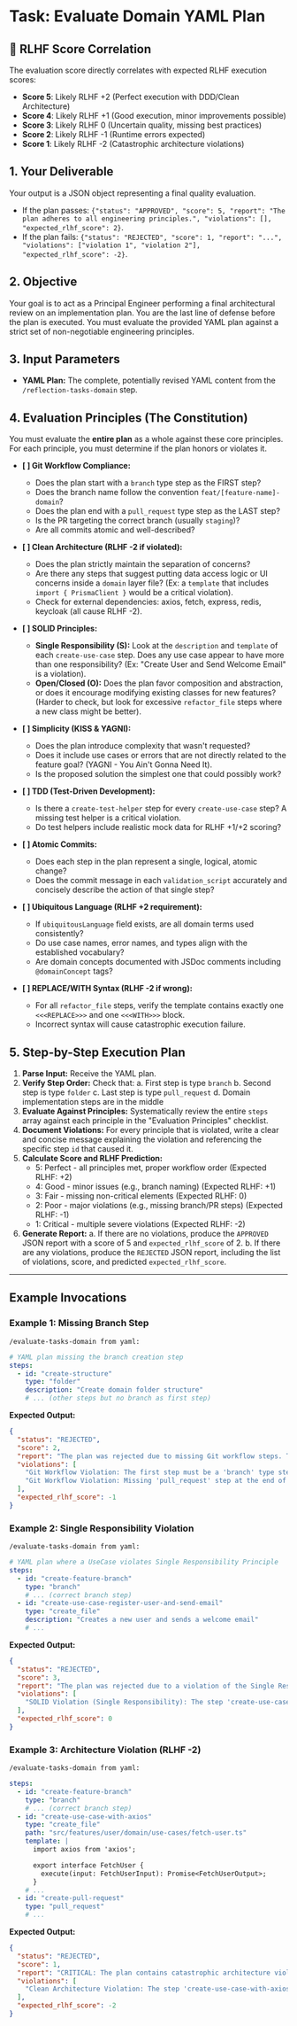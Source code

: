 # Task: Evaluate Domain YAML Plan

## 🤖 RLHF Score Correlation

The evaluation score directly correlates with expected RLHF execution scores:
- **Score 5**: Likely RLHF +2 (Perfect execution with DDD/Clean Architecture)
- **Score 4**: Likely RLHF +1 (Good execution, minor improvements possible)
- **Score 3**: Likely RLHF 0 (Uncertain quality, missing best practices)
- **Score 2**: Likely RLHF -1 (Runtime errors expected)
- **Score 1**: Likely RLHF -2 (Catastrophic architecture violations)

## 1. Your Deliverable

Your output is a JSON object representing a final quality evaluation.

- If the plan passes: `{"status": "APPROVED", "score": 5, "report": "The plan adheres to all engineering principles.", "violations": [], "expected_rlhf_score": 2}`.
- If the plan fails: `{"status": "REJECTED", "score": 1, "report": "...", "violations": ["violation 1", "violation 2"], "expected_rlhf_score": -2}`.

## 2. Objective

Your goal is to act as a Principal Engineer performing a final architectural review on an implementation plan. You are the last line of defense before the plan is executed. You must evaluate the provided YAML plan against a strict set of non-negotiable engineering principles.

## 3. Input Parameters

- **YAML Plan:** The complete, potentially revised YAML content from the `/reflection-tasks-domain` step.

## 4. Evaluation Principles (The Constitution)

You must evaluate the **entire plan** as a whole against these core principles. For each principle, you must determine if the plan honors or violates it.

- **[ ] Git Workflow Compliance:**

  - Does the plan start with a `branch` type step as the FIRST step?
  - Does the branch name follow the convention `feat/[feature-name]-domain`?
  - Does the plan end with a `pull_request` type step as the LAST step?
  - Is the PR targeting the correct branch (usually `staging`)?
  - Are all commits atomic and well-described?

- **[ ] Clean Architecture (RLHF -2 if violated):**

  - Does the plan strictly maintain the separation of concerns?
  - Are there any steps that suggest putting data access logic or UI concerns inside a `domain` layer file? (Ex: a `template` that includes `import { PrismaClient }` would be a critical violation).
  - Check for external dependencies: axios, fetch, express, redis, keycloak (all cause RLHF -2).

- **[ ] SOLID Principles:**

  - **Single Responsibility (S):** Look at the `description` and `template` of each `create-use-case` step. Does any use case appear to have more than one responsibility? (Ex: "Create User and Send Welcome Email" is a violation).
  - **Open/Closed (O):** Does the plan favor composition and abstraction, or does it encourage modifying existing classes for new features? (Harder to check, but look for excessive `refactor_file` steps where a new class might be better).

- **[ ] Simplicity (KISS & YAGNI):**

  - Does the plan introduce complexity that wasn't requested?
  - Does it include use cases or errors that are not directly related to the feature goal? (YAGNI - You Ain't Gonna Need It).
  - Is the proposed solution the simplest one that could possibly work?

- **[ ] TDD (Test-Driven Development):**

  - Is there a `create-test-helper` step for every `create-use-case` step? A missing test helper is a critical violation.
  - Do test helpers include realistic mock data for RLHF +1/+2 scoring?

- **[ ] Atomic Commits:**
  - Does each step in the plan represent a single, logical, atomic change?
  - Does the commit message in each `validation_script` accurately and concisely describe the action of that single step?

- **[ ] Ubiquitous Language (RLHF +2 requirement):**
  - If `ubiquitousLanguage` field exists, are all domain terms used consistently?
  - Do use case names, error names, and types align with the established vocabulary?
  - Are domain concepts documented with JSDoc comments including `@domainConcept` tags?

- **[ ] REPLACE/WITH Syntax (RLHF -2 if wrong):**
  - For all `refactor_file` steps, verify the template contains exactly one `<<<REPLACE>>>` and one `<<<WITH>>>` block.
  - Incorrect syntax will cause catastrophic execution failure.

## 5. Step-by-Step Execution Plan

1.  **Parse Input:** Receive the YAML plan.
2.  **Verify Step Order:** Check that:
    a. First step is type `branch`
    b. Second step is type `folder`
    c. Last step is type `pull_request`
    d. Domain implementation steps are in the middle
3.  **Evaluate Against Principles:** Systematically review the entire `steps` array against each principle in the "Evaluation Principles" checklist.
4.  **Document Violations:** For every principle that is violated, write a clear and concise message explaining the violation and referencing the specific step `id` that caused it.
5.  **Calculate Score and RLHF Prediction:**
    - 5: Perfect - all principles met, proper workflow order (Expected RLHF: +2)
    - 4: Good - minor issues (e.g., branch naming) (Expected RLHF: +1)
    - 3: Fair - missing non-critical elements (Expected RLHF: 0)
    - 2: Poor - major violations (e.g., missing branch/PR steps) (Expected RLHF: -1)
    - 1: Critical - multiple severe violations (Expected RLHF: -2)
6.  **Generate Report:**
    a. If there are no violations, produce the `APPROVED` JSON report with a score of 5 and `expected_rlhf_score` of 2.
    b. If there are any violations, produce the `REJECTED` JSON report, including the list of violations, score, and predicted `expected_rlhf_score`.

---

## Example Invocations

### Example 1: Missing Branch Step

`/evaluate-tasks-domain from yaml:`

```yaml
# YAML plan missing the branch creation step
steps:
  - id: "create-structure"
    type: "folder"
    description: "Create domain folder structure"
    # ... (other steps but no branch as first step)
```

**Expected Output:**

```json
{
  "status": "REJECTED",
  "score": 2,
  "report": "The plan was rejected due to missing Git workflow steps. This will likely result in runtime errors.",
  "violations": [
    "Git Workflow Violation: The first step must be a 'branch' type step to create the feature branch.",
    "Git Workflow Violation: Missing 'pull_request' step at the end of the plan."
  ],
  "expected_rlhf_score": -1
}
```

### Example 2: Single Responsibility Violation

`/evaluate-tasks-domain from yaml:`

```yaml
# YAML plan where a UseCase violates Single Responsibility Principle
steps:
  - id: "create-feature-branch"
    type: "branch"
    # ... (correct branch step)
  - id: "create-use-case-register-user-and-send-email"
    type: "create_file"
    description: "Creates a new user and sends a welcome email"
    # ...
```

**Expected Output:**

```json
{
  "status": "REJECTED",
  "score": 3,
  "report": "The plan was rejected due to a violation of the Single Responsibility Principle. This affects code quality but won't cause runtime errors.",
  "violations": [
    "SOLID Violation (Single Responsibility): The step 'create-use-case-register-user-and-send-email' combines two distinct responsibilities (user registration and sending emails). This should be split into two separate use cases."
  ],
  "expected_rlhf_score": 0
}
```

### Example 3: Architecture Violation (RLHF -2)

`/evaluate-tasks-domain from yaml:`

```yaml
steps:
  - id: "create-feature-branch"
    type: "branch"
    # ... (correct branch step)
  - id: "create-use-case-with-axios"
    type: "create_file"
    path: "src/features/user/domain/use-cases/fetch-user.ts"
    template: |
      import axios from 'axios';

      export interface FetchUser {
        execute(input: FetchUserInput): Promise<FetchUserOutput>;
      }
    # ...
  - id: "create-pull-request"
    type: "pull_request"
    # ...
```

**Expected Output:**

```json
{
  "status": "REJECTED",
  "score": 1,
  "report": "CRITICAL: The plan contains catastrophic architecture violations that will cause RLHF -2 scoring.",
  "violations": [
    "Clean Architecture Violation: The step 'create-use-case-with-axios' imports 'axios' in the domain layer. External dependencies are strictly prohibited in domain layer (RLHF -2)."
  ],
  "expected_rlhf_score": -2
}
```
